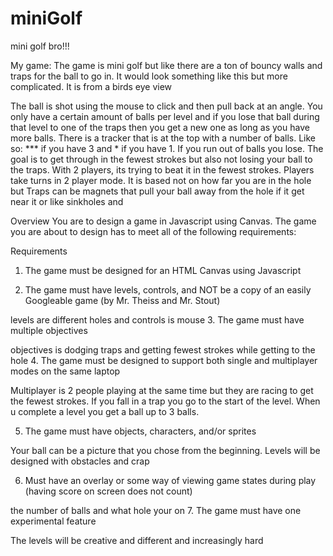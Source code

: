 # miniGolf
mini golf bro!!!


My game:
The game is mini golf but like there are a ton of bouncy walls and traps for the ball to go in. It would look something like this but more complicated. It is from a birds eye view

The ball is shot using the mouse to click and then pull back at an angle. You only have a certain amount of balls per level and if you lose that ball during that level to one of the traps then you get a new one as long as you have more balls. There is a tracker that is at the top with a number of balls. Like so: *** if you have 3 and * if you have 1.
If you run out of balls you lose. The goal is to get through in the fewest strokes but also not losing your ball to the traps.
With 2 players, its trying to beat it in the fewest strokes. Players take turns in 2 player mode. It is based not on how far you are in the hole but
Traps can be magnets that pull your ball away from the hole if it get near it or like sinkholes and






Overview
You are to design a game in Javascript using Canvas.  The game you are about to design has to meet all of the following requirements:

Requirements

1. The game must be designed for an HTML Canvas using Javascript


2. The game must have levels, controls, and NOT be a copy of an easily Googleable game (by Mr. Theiss and Mr. Stout)

levels are different holes and controls is mouse
3. The game must have multiple objectives

objectives is dodging traps and getting fewest strokes while getting to the hole
4. The game must be designed to support both single and multiplayer modes on the same laptop

Multiplayer is 2 people playing at the same time but they are racing to get the fewest strokes. If you fall in a trap you go to the start of the level. When u complete a level you get a ball up to 3 balls.

5. The game must have objects, characters, and/or sprites

Your ball can be a picture that you chose from the beginning. Levels will be designed with obstacles and crap


6. Must have an overlay or some way of viewing game states during play (having score on screen does not count)

the number of balls and what hole your on
7. The game must have one experimental feature

The levels will be creative and different and increasingly hard
